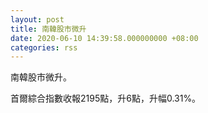 ```yaml
---
layout: post
title: 南韓股市微升
date: 2020-06-10 14:39:58.000000000 +08:00
categories: rss
---
```


南韓股市微升。

首爾綜合指數收報2195點，升6點，升幅0.31%。
